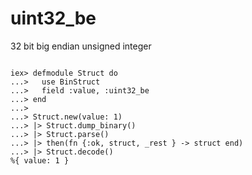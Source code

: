# uint32_be

32 bit big endian unsigned integer

```

iex> defmodule Struct do
...>   use BinStruct
...>   field :value, :uint32_be
...> end
...>
...> Struct.new(value: 1)
...> |> Struct.dump_binary()
...> |> Struct.parse()
...> |> then(fn {:ok, struct, _rest } -> struct end)
...> |> Struct.decode()
%{ value: 1 }

```
